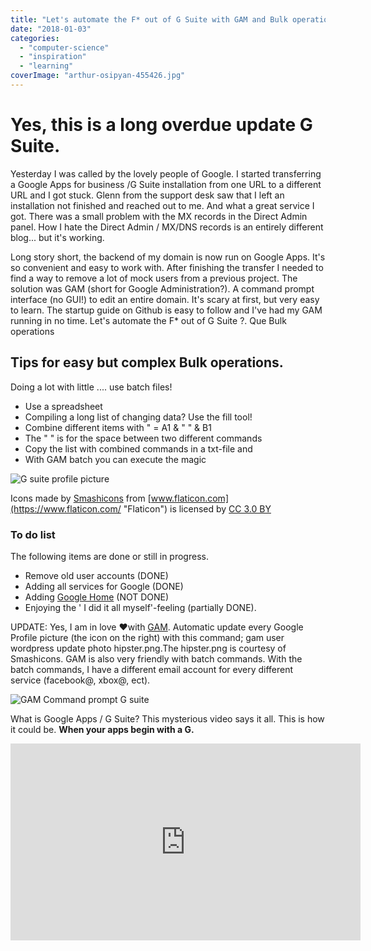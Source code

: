 ```yaml
---
title: "Let's automate the F* out of G Suite with GAM and Bulk operations"
date: "2018-01-03"
categories: 
  - "computer-science"
  - "inspiration"
  - "learning"
coverImage: "arthur-osipyan-455426.jpg"
---
```


# Yes, this is a long overdue update G Suite.

Yesterday I was called by the lovely people of Google. I started transferring a Google Apps for business /G Suite installation from one URL to a different URL and I got stuck. Glenn from the support desk saw that I left an installation not finished and reached out to me. And what a great service I got. There was a small problem with the MX records in the Direct Admin panel. How I hate the Direct Admin / MX/DNS records is an entirely different blog... but it's working.

Long story short, the backend of my domain is now run on Google Apps. It's so convenient and easy to work with. After finishing the transfer I needed to find a way to remove a lot of mock users from a previous project. The solution was GAM (short for Google Administration?). A command prompt interface (no GUI!) to edit an entire domain. It's scary at first, but very easy to learn. The startup guide on Github is easy to follow and I've had my GAM running in no time. Let's automate the F\* out of G Suite ?. Que Bulk operations

## Tips for easy but complex Bulk operations.

Doing a lot with little .... use batch files!

- Use a spreadsheet
- Compiling a long list of changing data? Use the fill tool!
- Combine different items with " = A1 & " " & B1
- The " " is for the space between two different commands
- Copy the list with combined commands in a txt-file and
- With GAM batch <filename> you can execute the magic

![G suite profile picture](images/hipster-150x150.png)

Icons made by [Smashicons](https://www.flaticon.com/authors/smashicons "Smashicons") from [www.flaticon.com](https://www.flaticon.com/ "Flaticon") is licensed by [CC 3.0 BY](http://creativecommons.org/licenses/by/3.0/ "Creative Commons BY 3.0")

### To do list

The following items are done or still in progress.

- Remove old user accounts (DONE)
- Adding all services for Google (DONE)
- Adding [Google Home](https://support.google.com/googlehome/answer/7571892?co=GENIE.Platform%3DAndroid&hl=en) (NOT DONE)
- Enjoying the ' I did it all myself'-feeling (partially DONE).

UPDATE: Yes, I am in love ❤️with [GAM](https://github.com/jay0lee/GAM). Automatic update every Google Profile picture (the icon on the right) with this command; gam user wordpress update photo hipster.png.The hipster.png is courtesy of Smashicons. GAM is also very friendly with batch commands. With the batch commands, I have a different email account for every different service (facebook@, xbox@, ect).

![GAM Command prompt G suite](images/Downloads_—_-bash_—_80×24-300x140.png)

What is Google Apps / G Suite? This mysterious video says it all. This is how it could be. **When your apps begin with a G.**

<iframe src="https://www.youtube.com/embed/EZmXEFGFeNA" width="560" height="315" frameborder="0" allowfullscreen="allowfullscreen"></iframe>
